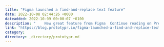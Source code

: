 ```yaml
---
title: "Figma launched a find-and-replace text feature"
date: 2022-10-08 02:44:26 +0000
dateadded: 2022-10-09 00:00:07 +0100
description: "    New great feature from Figma  Continue reading on Prototypr »  "
link: "https://blog.prototypr.io/figma-launched-a-find-and-replace-text-feature-1e496c02f1dc?source=rss----eb297ea1161a---4"
category:
directory: _directory/prototypr.md
---
```

